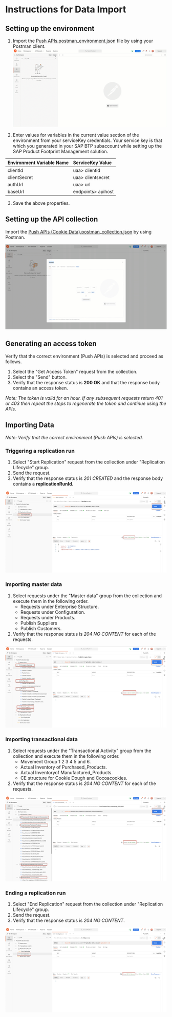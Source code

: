 # **Instructions for Data Import**
## **Setting up the environment**

1.	Import the [Push APIs.postman_environment.json](./Push%20APIs.postman_environment.json) file by using your Postman client.
![ImportPostmanEnvironment](../images/ImportPostmanEnvironment.gif)


2.	Enter values for variables in the current value section of the environment from your serviceKey credentials. Your service key is that which you generated in your SAP BTP subaccount while setting up the SAP Product Footprint Management solution.

| Environment Variable Name        | ServiceKey Value           
| ------------- |:-------------
| clientId | uaa> clientid
| clientSecret| uaa> clientsecret
| authUrl | uaa> url
| baseUrl | endpoints> apihost

3.	Save the above properties.

## **Setting up the API collection**

Import the [Push APIs (Cookie Data).postman_collection.json](./Push%20APIs%20(Cookie%20Data).postman_collection.json) by using Postman.

![ImportPostmanCollection](../images/ImportPostmanCollection.gif)


## **Generating an access token**

Verify that the correct environment (Push APIs) is selected and proceed as follows.
1. Select the "Get Access Token" request from the collection.
2. Select the "Send" button.
3. Verify that the response status is **200 OK** and that the response body contains an access token.

*Note: The token is valid for an hour. If any subsequent requests return 401 or 403 then repeat the steps to regenerate the token and continue using the APIs.*

##  **Importing Data**

*Note: Verify that the correct environment (Push APIs) is selected.*
### **Triggering a replication run**

1. Select "Start Replication" request from the collection under "Replication Lifecycle" group.
2. Send the request.
3. Verify that the response status is _201 CREATED_ and the response body contains a **replicationRunId**.

![StartReplication](../images/StartReplication.png)


###	**Importing master data**

1. Select requests under the "Master data" group from the collection and execute them in the following order.
    - Requests under Enterprise Structure.
    - Requests under Configuration.
    - Requests under Products. 
    - Publish Suppliers
    - Publish Customers.
2. Verify that the response status is _204 NO CONTENT_ for each of the requests.


![ImportMasterData](../images/ImportMasterData.png)



### **Importing transactional data**

1. Select requests under the "Transactional Activity" group from the collection and execute them in the following order.
    - Movement Group 1 2 3 4 5 and 6.
    - Actual Inventory of Purchased_Products.
    - Actual Inventoryof Manufactured_Products.
    - CE structure for Cookie Dough and Cocoacookies.
2. Verify that the response status is _204 NO CONTENT_ for each of the requests.

![ImportTransactionalActivity](../images/ImportTransactionalActivity.png)


### **Ending a replication run**

1. Select "End Replication" request from the collection under "Replication Lifecycle" group.
2. Send the request.
3. Verify that the response status is _204 NO CONTENT_.

![EndReplication](../images/EndReplication.png)


















